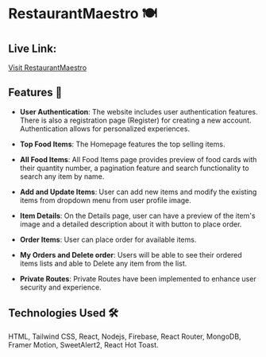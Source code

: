# RestaurantMaestro 🍽️

## Live Link:
[Visit RestaurantMaestro ](https://restaurant-management-sy-c3f65.web.app)

## Features 🚀

- **User Authentication**: The website includes user authentication features. There is also a registration page (Register) for creating a new account. Authentication allows for personalized experiences.


- **Top Food Items**: The Homepage features the top selling items.


- **All Food Items**: All Food Items page provides preview of food cards with their quantity number, a pagination feature and search functionality to search any item by name.


- **Add and Update Items**: User can add new items and modify the existing items from dropdown menu from user profile image.



- **Item Details**: On the Details page, user can have a preview of the item's image and a detailed description about it with button to place order.


- **Order Items**: User can place order for available items.


- **My Orders and Delete order**: Users will be able to see their ordered items lists and able to Delete any item from the list.


- **Private Routes**: Private Routes have been implemented to enhance user security and experience.



## Technologies Used 🛠️

HTML, Tailwind CSS, React, Nodejs, Firebase, React Router, MongoDB, Framer Motion, SweetAlert2, React Hot Toast.





















